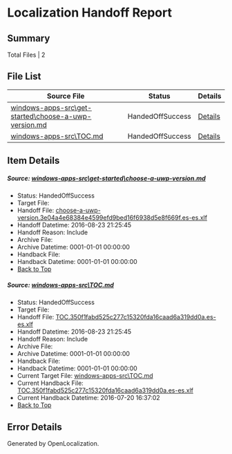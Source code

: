 # <a name='report-top'></a> Localization Handoff Report

## Summary
 Total Files | 2

## File List
 Source File | Status | Details 
 ----------- | ------ | ------- 
 [windows-apps-src\get-started\choose-a-uwp-version.md](https://github.com/Microsoft/windows-apps/blob/92752e7bbdb7e4e121dcc72d1daf645b390d1c0c/windows-apps-src/get-started/choose-a-uwp-version.md) | HandedOffSuccess | [Details](#808714e2c0b5682feac81e8024c35512c345b0a83546)
 [windows-apps-src\TOC.md](https://github.com/Microsoft/windows-apps/blob/92752e7bbdb7e4e121dcc72d1daf645b390d1c0c/windows-apps-src/TOC.md) | HandedOffSuccess | [Details](#55e06a0fab7f5998fd1a0b813f306eb1b4737ed87937)

## Item Details
##### <a name='808714e2c0b5682feac81e8024c35512c345b0a83546'></a> Source: [windows-apps-src\get-started\choose-a-uwp-version.md](https://github.com/Microsoft/windows-apps/blob/92752e7bbdb7e4e121dcc72d1daf645b390d1c0c/windows-apps-src/get-started/choose-a-uwp-version.md)
* Status: HandedOffSuccess
* Target File: 
* Handoff File: [choose-a-uwp-version.3e04a4e68384e4599efd9bed16f6938d5e8f669f.es-es.xlf](https://github.com/Microsoft/WDG.handoff/blob/fc3317bc1a320f8ec436a2b3b37c33755740d47e/ol-handoff/Microsoft/windows-apps.es-es/master/choose-a-uwp-version.3e04a4e68384e4599efd9bed16f6938d5e8f669f.es-es.xlf)
* Handoff Datetime: 2016-08-23 21:25:45
* Handoff Reason: Include
* Archive File: 
* Archive Datetime: 0001-01-01 00:00:00
* Handback File: 
* Handback Datetime: 0001-01-01 00:00:00
* [Back to Top](#report-top)

##### <a name='55e06a0fab7f5998fd1a0b813f306eb1b4737ed87937'></a> Source: [windows-apps-src\TOC.md](https://github.com/Microsoft/windows-apps/blob/92752e7bbdb7e4e121dcc72d1daf645b390d1c0c/windows-apps-src/TOC.md)
* Status: HandedOffSuccess
* Target File: 
* Handoff File: [TOC.350f1fabd525c277c15320fda16caad6a319dd0a.es-es.xlf](https://github.com/Microsoft/WDG.handoff/blob/fc3317bc1a320f8ec436a2b3b37c33755740d47e/ol-handoff/Microsoft/windows-apps.es-es/master/TOC.350f1fabd525c277c15320fda16caad6a319dd0a.es-es.xlf)
* Handoff Datetime: 2016-08-23 21:25:45
* Handoff Reason: Include
* Archive File: 
* Archive Datetime: 0001-01-01 00:00:00
* Handback File: 
* Handback Datetime: 0001-01-01 00:00:00
* Current Target File: [windows-apps-src\TOC.md](https://github.com/Microsoft/windows-apps.es-es/blob/ae25724f2c2f0d2747098f5df2f0d64c8f04d5a1/windows-apps-src/TOC.md)
* Current Handback File: [TOC.350f1fabd525c277c15320fda16caad6a319dd0a.es-es.xlf](https://github.com/Microsoft/WDG.handback/blob/9646d4157c932fa06798caec79eed2dd516cb04b/ol-handback/Microsoft/windows-apps.es-es/master/TOC.350f1fabd525c277c15320fda16caad6a319dd0a.es-es.xlf)
* Current Handback Datetime: 2016-07-20 16:37:02
* [Back to Top](#report-top)


## Error Details

Generated by OpenLocalization.
